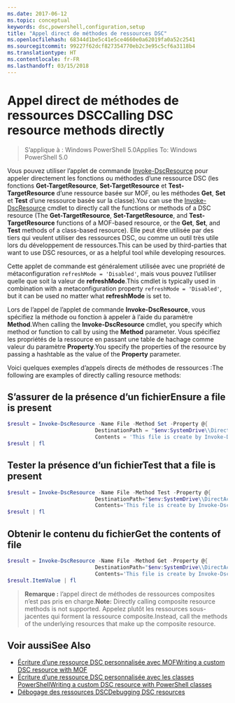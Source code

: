 ```yaml
---
ms.date: 2017-06-12
ms.topic: conceptual
keywords: dsc,powershell,configuration,setup
title: "Appel direct de méthodes de ressources DSC"
ms.openlocfilehash: 68344d1be5c41e5ce4660e0a62019fa0a52c2541
ms.sourcegitcommit: 99227f62dcf827354770eb2c3e95c5cf6a3118b4
ms.translationtype: HT
ms.contentlocale: fr-FR
ms.lasthandoff: 03/15/2018
---
```

# <a name="calling-dsc-resource-methods-directly"></a><span data-ttu-id="e5514-103">Appel direct de méthodes de ressources DSC</span><span class="sxs-lookup"><span data-stu-id="e5514-103">Calling DSC resource methods directly</span></span>

><span data-ttu-id="e5514-104">S’applique à : Windows PowerShell 5.0</span><span class="sxs-lookup"><span data-stu-id="e5514-104">Applies To: Windows PowerShell 5.0</span></span>

<span data-ttu-id="e5514-105">Vous pouvez utiliser l’applet de commande [Invoke-DscResource](https://technet.microsoft.com/library/mt517869.aspx) pour appeler directement les fonctions ou méthodes d’une ressource DSC (les fonctions **Get-TargetResource**, **Set-TargetResource** et **Test-TargetResource** d’une ressource basée sur MOF, ou les méthodes **Get**, **Set** et **Test** d’une ressource basée sur la classe).</span><span class="sxs-lookup"><span data-stu-id="e5514-105">You can use the [Invoke-DscResource](https://technet.microsoft.com/library/mt517869.aspx) cmdlet to directly call the functions or methods of a DSC resource (The **Get-TargetResource**, **Set-TargetResource**, and **Test-TargetResource** functions of a MOF-based resource, or the **Get**, **Set**, and **Test** methods of a class-based resource).</span></span> <span data-ttu-id="e5514-106">Elle peut être utilisée par des tiers qui veulent utiliser des ressources DSC, ou comme un outil très utile lors du développement de ressources.</span><span class="sxs-lookup"><span data-stu-id="e5514-106">This can be used by third-parties that want to use DSC resources, or as a helpful tool while developing resources.</span></span> 

<span data-ttu-id="e5514-107">Cette applet de commande est généralement utilisée avec une propriété de métaconfiguration `refreshMode = 'Disabled'`, mais vous pouvez l’utiliser quelle que soit la valeur de **refreshMode**.</span><span class="sxs-lookup"><span data-stu-id="e5514-107">This cmdlet is typically used in combination with a metaconfiguration property `refreshMode = 'Disabled'`, but it can be used no matter what **refreshMode** is set to.</span></span>

<span data-ttu-id="e5514-108">Lors de l’appel de l’applet de commande **Invoke-DscResource**, vous spécifiez la méthode ou fonction à appeler à l’aide du paramètre **Method**.</span><span class="sxs-lookup"><span data-stu-id="e5514-108">When calling the **Invoke-DscResource** cmdlet, you specify which method or function to call by using the **Method** parameter.</span></span> <span data-ttu-id="e5514-109">Vous spécifiez les propriétés de la ressource en passant une table de hachage comme valeur du paramètre **Property**.</span><span class="sxs-lookup"><span data-stu-id="e5514-109">You specify the properties of the resource by passing a hashtable as the value of the **Property** parameter.</span></span>

<span data-ttu-id="e5514-110">Voici quelques exemples d’appels directs de méthodes de ressources :</span><span class="sxs-lookup"><span data-stu-id="e5514-110">The following are examples of directly calling resource methods:</span></span>

## <a name="ensure-a-file-is-present"></a><span data-ttu-id="e5514-111">S’assurer de la présence d’un fichier</span><span class="sxs-lookup"><span data-stu-id="e5514-111">Ensure a file is present</span></span>

```powershell
$result = Invoke-DscResource -Name File -Method Set -Property @{
                            DestinationPath = "$env:SystemDrive\\DirectAccess.txt";
                            Contents = 'This file is create by Invoke-DscResource'} -Verbose
$result | fl
```

## <a name="test-that-a-file-is-present"></a><span data-ttu-id="e5514-112">Tester la présence d’un fichier</span><span class="sxs-lookup"><span data-stu-id="e5514-112">Test that a file is present</span></span>

```powershell
$result = Invoke-DscResource -Name File -Method Test -Property @{
                            DestinationPath="$env:SystemDrive\\DirectAccess.txt";
                            Contents='This file is create by Invoke-DscResource'} -Verbose
$result | fl
```

## <a name="get-the-contents-of-file"></a><span data-ttu-id="e5514-113">Obtenir le contenu du fichier</span><span class="sxs-lookup"><span data-stu-id="e5514-113">Get the contents of file</span></span>

```powershell
$result = Invoke-DscResource -Name File -Method Get -Property @{
                            DestinationPath="$env:SystemDrive\\DirectAccess.txt";
                            Contents='This file is create by Invoke-DscResource'} -Verbose
$result.ItemValue | fl
```

><span data-ttu-id="e5514-114">**Remarque :** l’appel direct de méthodes de ressources composites n’est pas pris en charge.</span><span class="sxs-lookup"><span data-stu-id="e5514-114">**Note:** Directly calling composite resource methods is not supported.</span></span> <span data-ttu-id="e5514-115">Appelez plutôt les ressources sous-jacentes qui forment la ressource composite.</span><span class="sxs-lookup"><span data-stu-id="e5514-115">Instead, call the methods of the underlying resources that make up the composite resource.</span></span>

## <a name="see-also"></a><span data-ttu-id="e5514-116">Voir aussi</span><span class="sxs-lookup"><span data-stu-id="e5514-116">See Also</span></span>
- [<span data-ttu-id="e5514-117">Écriture d’une ressource DSC personnalisée avec MOF</span><span class="sxs-lookup"><span data-stu-id="e5514-117">Writing a custom DSC resource with MOF</span></span>](authoringResourceMOF.md) 
- [<span data-ttu-id="e5514-118">Écriture d’une ressource DSC personnalisée avec les classes PowerShell</span><span class="sxs-lookup"><span data-stu-id="e5514-118">Writing a custom DSC resource with PowerShell classes</span></span>](authoringResourceClass.md)
- [<span data-ttu-id="e5514-119">Débogage des ressources DSC</span><span class="sxs-lookup"><span data-stu-id="e5514-119">Debugging DSC resources</span></span>](debugResource.md)

